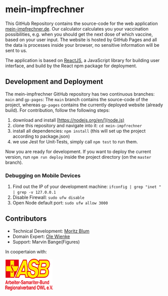 # mein-impfrechner

This GitHub Repository contains the source-code for the web 
application [mein-impfrechner.de](https://mein-impfrechner.de). 
Our calculator calculates you your vaccination possibilities, e.g. when you should get the next dose of which vaccine, based on your user input.
The website is hosted by GitHub Pages and all the data is processes inside your browser, no sensitive information will be sent to 
us. 

The application is based on [ReactJS](https://reactjs.org/), a JavaScript library for building user interface, and build 
by the React npm package for deployment.

## Development and Deployment

The mein-impfrechner GitHub repository has two  continuous branches: `main` and `gp-pages`: The `main` branch contains 
the source-code of the project, whereas `gp-pages` contains the currently deployed website (already build). 
For contribution, follow the following steps:

1. download and install [https://nodejs.org/en/](node.js)
2. clone this repository and navigate into it: `cd mein-impfrechner`
3. install all dependencies: `npm install` (this will set up the project according to package.json)
4. we use Jest for Unit-Tests, simply call `npm test` to run them.

Now you are ready for development. If you want to deploy the current version, run `npm run deploy` inside the project 
directory (on the `master` branch).

### Debugging on Mobile Devices
1. Find out the IP of your development machine: `ifconfig | grep "inet " | grep -v 127.0.0.1`
2. Disable Firewall: `sudo ufw disable`
3. Open Node default port: `sudo ufw allow 3000`


## Contributors 
* Technical Development: [Moritz Blum](https://github.com/moritzblum)
* Domain Expert: [Ole Wienke](https://github.com/OleWienke)
* Support: Marvin Bange(Figures)

In coopertaion with:

<img src="https://github.com/moritzblum/mein-impfrechner/blob/main/public/img/ASB-OWL-logo.png" width="150" height="100">



